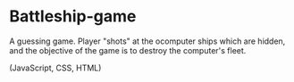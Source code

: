 # Battleship-game

A guessing game. Player "shots" at the ocomputer ships which are hidden, and the objective of the game is to destroy the computer's fleet.

(JavaScript, CSS, HTML)
